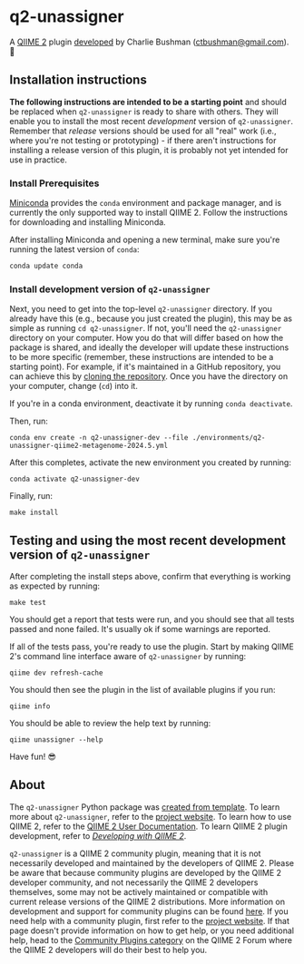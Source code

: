 # q2-unassigner

A [QIIME 2](https://qiime2.org) plugin [developed](https://develop.qiime2.org) by Charlie Bushman (ctbushman@gmail.com). 🔌

## Installation instructions

**The following instructions are intended to be a starting point** and should be replaced when `q2-unassigner` is ready to share with others.
They will enable you to install the most recent *development* version of `q2-unassigner`.
Remember that *release* versions should be used for all "real" work (i.e., where you're not testing or prototyping) - if there aren't instructions for installing a release version of this plugin, it is probably not yet intended for use in practice.

### Install Prerequisites

[Miniconda](https://conda.io/miniconda.html) provides the `conda` environment and package manager, and is currently the only supported way to install QIIME 2.
Follow the instructions for downloading and installing Miniconda.

After installing Miniconda and opening a new terminal, make sure you're running the latest version of `conda`:

```bash
conda update conda
```

###  Install development version of `q2-unassigner`

Next, you need to get into the top-level `q2-unassigner` directory.
If you already have this (e.g., because you just created the plugin), this may be as simple as running `cd q2-unassigner`.
If not, you'll need the `q2-unassigner` directory on your computer.
How you do that will differ based on how the package is shared, and ideally the developer will update these instructions to be more specific (remember, these instructions are intended to be a starting point).
For example, if it's maintained in a GitHub repository, you can achieve this by [cloning the repository](https://docs.github.com/en/repositories/creating-and-managing-repositories/cloning-a-repository).
Once you have the directory on your computer, change (`cd`) into it.

If you're in a conda environment, deactivate it by running `conda deactivate`.


Then, run:

```shell
conda env create -n q2-unassigner-dev --file ./environments/q2-unassigner-qiime2-metagenome-2024.5.yml
```

After this completes, activate the new environment you created by running:

```shell
conda activate q2-unassigner-dev
```

Finally, run:

```shell
make install
```

## Testing and using the most recent development version of `q2-unassigner`

After completing the install steps above, confirm that everything is working as expected by running:

```shell
make test
```

You should get a report that tests were run, and you should see that all tests passed and none failed.
It's usually ok if some warnings are reported.

If all of the tests pass, you're ready to use the plugin.
Start by making QIIME 2's command line interface aware of `q2-unassigner` by running:

```shell
qiime dev refresh-cache
```

You should then see the plugin in the list of available plugins if you run:

```shell
qiime info
```

You should be able to review the help text by running:

```shell
qiime unassigner --help
```

Have fun! 😎

## About

The `q2-unassigner` Python package was [created from template](https://develop.qiime2.org/en/latest/plugins/tutorials/create-from-template.html).
To learn more about `q2-unassigner`, refer to the [project website](https://github.com/PennChopMicrobiomeProgram/unassigner).
To learn how to use QIIME 2, refer to the [QIIME 2 User Documentation](https://docs.qiime2.org).
To learn QIIME 2 plugin development, refer to [*Developing with QIIME 2*](https://develop.qiime2.org).

`q2-unassigner` is a QIIME 2 community plugin, meaning that it is not necessarily developed and maintained by the developers of QIIME 2.
Please be aware that because community plugins are developed by the QIIME 2 developer community, and not necessarily the QIIME 2 developers themselves, some may not be actively maintained or compatible with current release versions of the QIIME 2 distributions.
More information on development and support for community plugins can be found [here](https://library.qiime2.org).
If you need help with a community plugin, first refer to the [project website](https://github.com/PennChopMicrobiomeProgram/unassigner).
If that page doesn't provide information on how to get help, or you need additional help, head to the [Community Plugins category](https://forum.qiime2.org/c/community-contributions/community-plugins/14) on the QIIME 2 Forum where the QIIME 2 developers will do their best to help you.
